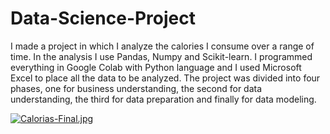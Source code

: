 # Data-Science-Project

I made a project in which I analyze the calories I consume over a range of time. In the analysis I use Pandas, Numpy and Scikit-learn. I programmed everything in Google Colab with Python language and I used Microsoft Excel to place all the data to be analyzed. The project was divided into four phases, one for business understanding, the second for data understanding, the third for data preparation and finally for data modeling.

[![Calorias-Final.jpg](https://i.postimg.cc/6pXhCrd8/Calorias-Final.jpg)](https://postimg.cc/GHXYCsgR)
